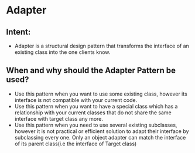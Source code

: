 # Adapter

## Intent:
- Adapter is a structural design pattern that transforms the interface of an existing class into the one clients know.

## When and why should the Adapter Pattern be used?
- Use this pattern when you want to use some existing class, however its interface is not compatible with your current code.
- Use this pattern when you want to have a special class which has a relationship with your current classes that do not share the same interface with target class any more. 
- Use this pattern when you need to use several existing subclasses, however it is not practical or efficient solution to adapt their interface by subclassing every one. Only an object adapter can match the interface of its parent class(i.e the interface of Target class)
